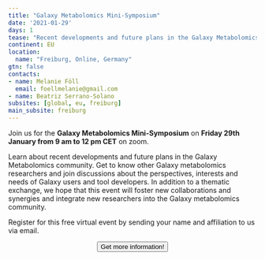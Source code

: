```yaml
---
title: "Galaxy Metabolomics Mini-Symposium"
date: '2021-01-29'
days: 1
tease: "Recent developments and future plans in the Galaxy Metabolomics community"
continent: EU
location:
  name: "Freiburg, Online, Germany"
gtn: false
contacts:
- name: Melanie Föll
  email: foellmelanie@gmail.com
- name: Beatriz Serrano-Solano
subsites: [global, eu, freiburg]
main_subsite: freiburg
---
```


Join us for the __Galaxy Metabolomics Mini-Symposium__ on __Friday 29th January from 9 am to 12 pm CET__ on zoom.

Learn about recent developments and future plans in the Galaxy Metabolomics community. Get to know other 
Galaxy metabolomics researchers and join discussions about the perspectives, interests and needs of Galaxy 
users and tool developers. In addition to a thematic exchange, we hope that this event will foster new 
collaborations and synergies and integrate new researchers into the Galaxy metabolomics community. 

Register for this free virtual event by sending your name and affiliation to us via email.

<div align="center">
<a href="https://docs.google.com/document/d/1F3gKicQ7MaMn-EKwC3cJbhf7s8-j4RYtdjEJQH0EeK0/preview"><button type="button" class="btn btn-primary btn-lg">Get more information!</button></a></div>
